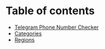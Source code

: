 # Table of contents

* [Telegram Phone Number Checker](README.md)
* [Categories](categories.md)
* [Regions](regions.md)